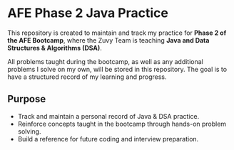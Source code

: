 # AFE Phase 2 Java Practice

This repository is created to maintain and track my practice for **Phase 2 of the AFE Bootcamp**, where the Zuvy Team is teaching **Java and Data Structures & Algorithms (DSA)**.

All problems taught during the bootcamp, as well as any additional problems I solve on my own, will be stored in this repository. The goal is to have a structured record of my learning and progress.

## Purpose

- Track and maintain a personal record of Java & DSA practice.
- Reinforce concepts taught in the bootcamp through hands-on problem solving.
- Build a reference for future coding and interview preparation.
